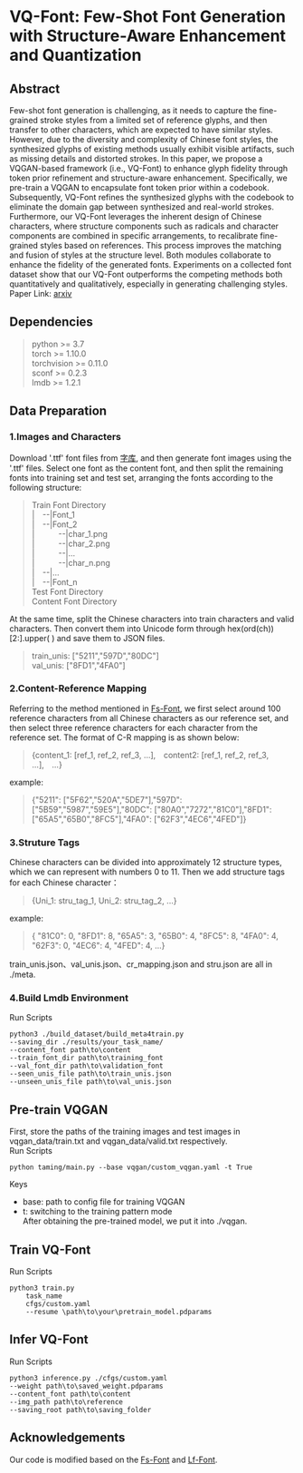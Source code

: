 # VQ-Font: Few-Shot Font Generation with Structure-Aware Enhancement and Quantization
## Abstract
Few-shot font generation is challenging, as it needs to capture the fine-grained stroke styles from a limited set of reference glyphs, and then transfer to other characters, which are expected to have similar styles. However, due to the diversity and complexity of Chinese font styles, the synthesized glyphs of existing methods usually exhibit visible artifacts, such as missing details and distorted strokes. In this paper, we propose a VQGAN-based framework (i.e., VQ-Font) to enhance glyph fidelity through token prior refinement and structure-aware enhancement. Specifically, we pre-train a VQGAN to encapsulate font token prior within a codebook. Subsequently, VQ-Font refines the synthesized glyphs with the codebook to eliminate the domain gap between synthesized and real-world strokes. Furthermore, our VQ-Font leverages the inherent design of Chinese characters, where structure components such as radicals and character components are combined in specific arrangements, to recalibrate fine-grained styles based on references. This process improves the matching and fusion of styles at the structure level. Both modules collaborate to enhance the fidelity of the generated fonts. Experiments on a collected font dataset show that our VQ-Font outperforms the competing methods both quantitatively and qualitatively, especially in generating challenging styles.  
Paper Link: [arxiv](https://arxiv.org/pdf/2308.14018.pdf)
## Dependencies
>python >= 3.7  
 torch >= 1.10.0  
 torchvision >= 0.11.0  
 sconf >= 0.2.3  
 lmdb >= 1.2.1
## Data Preparation
### 1.Images and Characters 
Download '.ttf' font files from [字库](https://www.foundertype.com/), and then generate font images using the '.ttf' files. Select one font as the content font, and then split the remaining fonts into training set and test set, arranging the fonts according to the following structure:
>Train Font Directory  
|&emsp;--|Font_1  
|&emsp;--|Font_2  
|&emsp;&emsp;&emsp;--|char_1.png  
|&emsp;&emsp;&emsp;--|char_2.png  
|&emsp;&emsp;&emsp;--|...  
|&emsp;&emsp;&emsp;--|char_n.png  
|&emsp;--|...  
|&emsp;--|Font_n  
Test Font Directory  
Content Font Directory

At the same time, split the Chinese characters into train characters and valid characters. Then convert them into Unicode form through hex(ord(ch))[2:].upper( ) and save them to JSON files.  
>train_unis: ["5211","597D","80DC"]  
 val_unis: ["8FD1","4FA0"]
### 2.Content-Reference Mapping
Referring to the method mentioned in [Fs-Font](https://github.com/tlc121/FsFont), we first select around 100 reference characters from all Chinese characters as our reference set, and then select three reference characters for each character from the reference set. The format of C-R mapping is as shown below:  
>{content_1: [ref_1, ref_2, ref_3, ...], content2: [ref_1, ref_2, ref_3, ...], ...}

example:
>{"5211": ["5F62","520A","5DE7"],"597D": ["5B59","5987","59E5"],"80DC": ["80A0","7272","81C0"],"8FD1": ["65A5","65B0","8FC5"],"4FA0": ["62F3","4EC6","4FED"]}

### 3.Struture Tags
Chinese characters can be divided into approximately 12 structure types, which we can represent with numbers 0 to 11. Then we add structure tags for each Chinese character：
>{Uni_1: stru_tag_1, Uni_2: stru_tag_2, ...}

example:  
>{ "81C0": 0, "8FD1": 8, "65A5": 3, "65B0": 4, "8FC5": 8, "4FA0": 4, "62F3": 0, "4EC6": 4, "4FED": 4, ...}

train_unis.json、val_unis.json、cr_mapping.json and stru.json are all in ./meta.
### 4.Build Lmdb Environment
Run Scripts
```
python3 ./build_dataset/build_meta4train.py 
--saving_dir ./results/your_task_name/ 
--content_font path\to\content 
--train_font_dir path\to\training_font 
--val_font_dir path\to\validation_font 
--seen_unis_file path\to\train_unis.json 
--unseen_unis_file path\to\val_unis.json
```
## Pre-train VQGAN
First, store the paths of the training images and test images in vqgan_data/train.txt and vqgan_data/valid.txt respectively.  
Run Scripts   
```
python taming/main.py --base vqgan/custom_vqgan.yaml -t True
```
Keys  
* base: path to config file for training VQGAN  
* t: switching to the training pattern mode  
After obtaining the pre-trained model, we put it into ./vqgan.  
## Train VQ-Font
Run Scripts
```
python3 train.py 
    task_name
    cfgs/custom.yaml
    --resume \path\to\your\pretrain_model.pdparams
```
## Infer VQ-Font
Run Scripts  
```
python3 inference.py ./cfgs/custom.yaml 
--weight path\to\saved_weight.pdparams
--content_font path\to\content 
--img_path path\to\reference 
--saving_root path\to\saving_folder
```
## Acknowledgements
Our code is modified based on the [Fs-Font](https://github.com/tlc121/FsFont) and [Lf-Font](https://github.com/clovaai/lffont).

